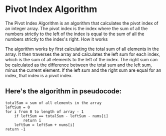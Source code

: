 # Pivot Index Algorithm

The Pivot Index Algorithm is an algorithm that calculates the pivot index of an integer array. The pivot index is the index where the sum of all the numbers strictly to the left of the index is equal to the sum of all the numbers strictly to the index's right.
How it works

The algorithm works by first calculating the total sum of all elements in the array. It then traverses the array and calculates the left sum for each index, which is the sum of all elements to the left of the index. The right sum can be calculated as the difference between the total sum and the left sum, minus the current element. If the left sum and the right sum are equal for an index, that index is a pivot index.

## Here's the algorithm in pseudocode:

    totalSum = sum of all elements in the array
    leftSum = 0
    for i from 0 to length of array - 1
        if leftSum == totalSum - leftSum - nums[i]
            return i
        leftSum = leftSum + nums[i]
    return -1

